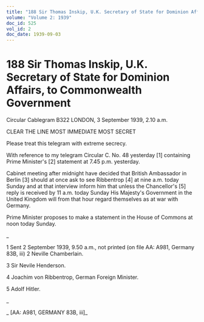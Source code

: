 ```yaml
---
title: "188 Sir Thomas Inskip, U.K. Secretary of State for Dominion Affairs, to Commonwealth Government"
volume: "Volume 2: 1939"
doc_id: 525
vol_id: 2
doc_date: 1939-09-03
---
```


# 188 Sir Thomas Inskip, U.K. Secretary of State for Dominion Affairs, to Commonwealth Government

Circular Cablegram B322 LONDON, 3 September 1939, 2.10 a.m.

CLEAR THE LINE MOST IMMEDIATE MOST SECRET

Please treat this telegram with extreme secrecy.

With reference to my telegram Circular C. No. 48 yesterday [1] containing Prime Minister's [2] statement at 7.45 p.m. yesterday.

Cabinet meeting after midnight have decided that British Ambassador in Berlin [3] should at once ask to see Ribbentrop [4] at nine a.m. today Sunday and at that interview inform him that unless the Chancellor's [5] reply is received by 11 a.m. today Sunday His Majesty's Government in the United Kingdom will from that hour regard themselves as at war with Germany.

Prime Minister proposes to make a statement in the House of Commons at noon today Sunday.

_

1 Sent 2 September 1939, 9.50 a.m., not printed (on file AA: A981, Germany 83B, iii) 2 Neville Chamberlain.

3 Sir Nevile Henderson.

4 Joachim von Ribbentrop, German Foreign Minister.

5 Adolf Hitler.

_

_ [AA: A981, GERMANY 83B, iii]_
